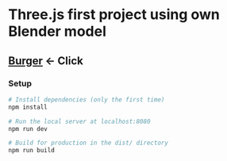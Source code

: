 # Three.js first project using own Blender model

## [Burger](https://svitlanatsupryk-jul18.github.io/My-first-Three-burger/) <- Click

### Setup

``` bash
# Install dependencies (only the first time)
npm install

# Run the local server at localhost:8080
npm run dev

# Build for production in the dist/ directory
npm run build
```
